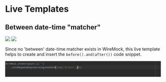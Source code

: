 # Live Templates

## Between date-time "matcher"

![](https://img.shields.io/badge/livetemplate-orange) ![](https://img.shields.io/badge/since-1.0.0-blue)

Since no 'between' date-time matcher exists in WireMock, this live template helps to create and insert the `before().and(after())` code snippet.

![between_live_template](assets/between_date_live_template.gif)

